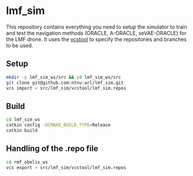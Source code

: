 # lmf_sim
This repository contains everything you need to setup the simulator to train and test the navigation methods (ORACLE, A-ORACLE, seVAE-ORACLE) for the LMF drone. It uses the [vcstool](https://github.com/dirk-thomas/vcstool) to specify the repositories and branches to be used.

## Setup

```bash
mkdir -p lmf_sim_ws/src && cd lmf_sim_ws/src
git clone git@github.com:ntnu-arl/lmf_sim.git
vcs import < src/lmf_sim/vcstool/lmf_sim.repos
```

## Build

```bash
cd lmf_sim_ws
catkin config -DCMAKE_BUILD_TYPE=Release
catkin build
```

## Handling of the .repo file

```bash
cd rmf_obelix_ws
vcs export > src/lmf_sim/vcstool/lmf_sim.repos
```